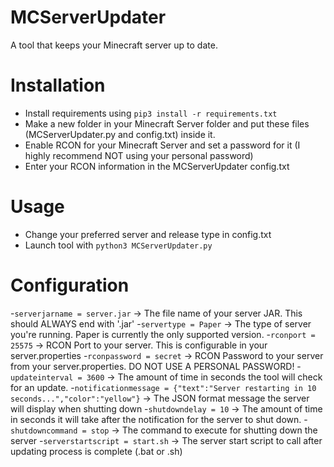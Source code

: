 # MCServerUpdater
A tool that keeps your Minecraft server up to date.


# Installation

  - Install requirements using `pip3 install -r requirements.txt`
  - Make a new folder in your Minecraft Server folder and put these files (MCServerUpdater.py and config.txt) inside it. 
  - Enable RCON for your Minecraft Server and set a password for it (I highly recommend NOT using your personal password)
  - Enter your RCON information in the MCServerUpdater config.txt

  
# Usage

  - Change your preferred server and release type in config.txt
  - Launch tool with `python3 MCServerUpdater.py`

# Configuration

-`serverjarname = server.jar` -> The file name of your server JAR. This should ALWAYS end with '.jar'
-`servertype = Paper` -> The type of server you're running. Paper is currently the only supported version.
-`rconport = 25575` -> RCON Port to your server. This is configurable in your server.properties
-`rconpassword = secret` -> RCON Password to your server from your server.properties. DO NOT USE A PERSONAL PASSWORD!
-`updateinterval = 3600` -> The amount of time in seconds the tool will check for an update.
-`notificationmessage = {"text":"Server restarting in 10 seconds...","color":"yellow"}` -> The JSON format message the server will display when shutting down
-`shutdowndelay = 10` -> The amount of time in seconds it will take after the notification for the server to shut down.
-`shutdowncommand = stop` -> The command to execute for shutting down the server 
-`serverstartscript = start.sh` -> The server start script to call after updating process is complete (.bat or .sh)
